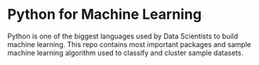 # Python for Machine Learning

Python is one of the biggest languages used by Data Scientists to build machine learning. This repo contains most important packages and sample machine learning algorithm used to classify and cluster sample datasets. 